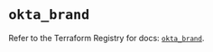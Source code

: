 # `okta_brand`

Refer to the Terraform Registry for docs: [`okta_brand`](https://registry.terraform.io/providers/okta/okta/4.18.0/docs/resources/brand).
